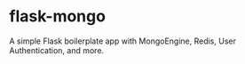 # flask-mongo
A simple Flask boilerplate app with MongoEngine, Redis, User Authentication, and more.
